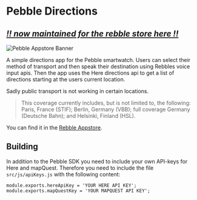 # Pebble Directions

## _[!! now maintained for the rebble store here !!](https://github.com/Kuchenm0nster/pebble-directions)_

![Pebble Appstore Banner](./banner.png)

A simple directions app for the Pebble smartwatch.
Users can select their method of transport and then speak their destination using Rebbles voice input apis.
Then the app uses the Here directions api to
get a list of directions starting at the users current location.

Sadly public transport is not working in certain locations.
> This coverage currently includes, but is not limited to, the following: Paris, France (STIF); Berlin, Germany (VBB); full coverage Germany (Deutsche Bahn); and Helsinki, Finland (HSL).

You can find it in the [Rebble Appstore](https://apps.rebble.io/en_US/application/576ee8e6ba2fe5a0c10000b9).

## Building

In addition to the Pebble SDK you need to include your own API-keys for Here and mapQuest.
Therefore you need to include the file `src/js/apiKeys.js` with the following content:
```
module.exports.hereApiKey = 'YOUR HERE API KEY';
module.exports.mapQuestKey = 'YOUR MAPQUEST API KEY';
```
